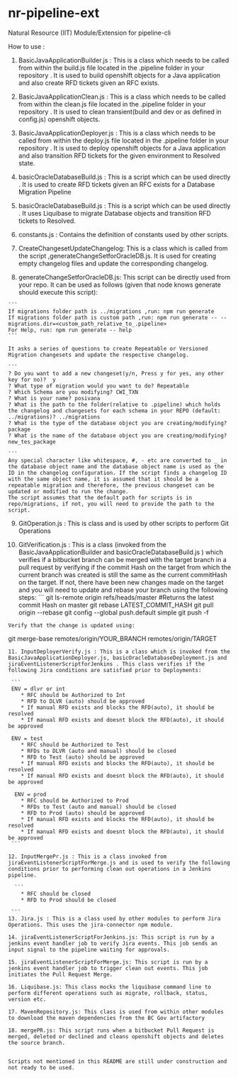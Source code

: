 # nr-pipeline-ext
Natural Resource (IIT) Module/Extension for pipeline-cli

How to use :

  1. BasicJavaApplicationBuilder.js : This is a class which needs to be called from within the build.js file located in the .pipeline folder in your repository . It is used to build openshift objects for a Java application and also create RFD tickets given an RFC exists.

  2. BasicJavaApplicationClean.js : This is a class which needs to be called from within the clean.js file located in the .pipeline folder in your repository . It is used to clean transient(build and dev or as defined in config.js) openshift objects.

  3. BasicJavaApplicationDeployer.js : This is a class which needs to be called from within the deploy.js file located in the .pipeline folder in your repository . It is used to deploy openshift objects for a Java application and also transition RFD tickets for the given environment to Resolved state.

  4. basicOracleDatabaseBuild.js : This is a script which can be used directly . It is used to create RFD tickets given an RFC exists for a Database Migration Pipeline

  5. basicOracleDatabaseBuild.js : This is a script which can be used directly . It uses Liquibase to migrate Database objects and transition RFD tickets to Resolved.

  6. constants.js : Contains the definition of constants used by other scripts.

  7. CreateChangesetUpdateChangelog: This is a class which is called from the script ,generateChangeSetforOracleDB.js. It is used for creating empty changelog files and update the corresponding changelog.

  8. generateChangeSetforOracleDB.js: This script can be directly used from your repo. It can be used as follows (given that node knows generate should execute this script):

    ``` 
    If migrations folder path is ../migrations ,run: npm run generate
    If migrations folder path is custom path ,run: npm run generate -- --migrations.dir=<custom_path_relative_to_.pipeline>
    For Help, run: npm run generate -- help 
    ```

    It asks a series of questions to create Repeatable or Versioned Migration changesets and update the respective changelog.
    
    ```
    ? Do you want to add a new changeset(y/n, Press y for yes, any other key for no)?  y
    ? What type of migration would you want to do? Repeatable
    ? Which Schema are you modifying? CWI_TXN
    ? What is your name? posivana
    ? What is the path to the folder(relative to .pipeline) which holds the changelog and changesets for each schema in your REPO (default: ../migrations)? ../migrations
    ? What is the type of the database object you are creating/modifying? package
    ? What is the name of the database object you are creating/modifying? new_tes_package

    ```
    Any special character like whitespace, #, - etc are converted to _ in the database object name and the database object name is used as the ID in the changelog configuration. If the script finds a changelog ID with the same object name, it is assumed that it should be a repeatable migration and therefore, the previous changeset can be updated or modified to run the change.
    The script assumes that the default path for scripts is in repo/migrations, if not, you will need to provide the path to the script.

  9. GitOperation.js : This is class and is used by other scripts to perform Git Operations

  10. GitVerification.js : This is a class (invoked from the BasicJavaApplicationBuilder and basicOracleDatabaseBuild.js ) which verifies if a bitbucket branch can be merged with the target branch in a pull request by verifying if the commit Hash on the target from which the current branch was created is still the same as the current commitHash on the target. If not, there have been new changes made on the target and you will need to update and rebase your branch using the following steps:
    ```
    git ls-remote origin refs/heads/master #Returns the latest commit Hash on master
    git rebase LATEST_COMMIT_HASH
    git pull origin --rebase
    git config --global push.default simple
    git push -f
   ```
   Verify that the change is updated using:
   ```
   git merge-base remotes/origin/YOUR_BRANCH remotes/origin/TARGET 
   ```
11. InputDeployerVerify.js : This is a class which is invoked from the BasicJavaApplicationDeployer.js, basicOracleDatabaseDeployment.js and jiraEventListenerScriptforJenkins . This class verifies if the following Jira conditions are satisfied prior to Deployments:

    ``` 
    ENV = dlvr or int
       * RFC should be Authorized to Int 
       * RFD to DLVR (auto) should be approved
       * If manual RFD exists and blocks the RFD(auto), it should be resolved
       * If manual RFD exists and doesnt block the RFD(auto), it should be approved
    
    ENV = test
       * RFC should be Authorized to Test
       * RFDs to DLVR (auto and manual) should be closed
       * RFD to Test (auto) should be approved
       * If manual RFD exists and blocks the RFD(auto), it should be resolved
       * If manual RFD exists and doesnt block the RFD(auto), it should be approved

     ENV = prod
       * RFC should be Authorized to Prod
       * RFDs to Test (auto and manual) should be closed
       * RFD to Prod (auto) should be approved
       * If manual RFD exists and blocks the RFD(auto), it should be resolved
       * If manual RFD exists and doesnt block the RFD(auto), it should be approved
    ```

12. InputMergePr.js : This is a class invoked from jiraEventListenerScriptForMerge.js and is used to verify the following conditions prior to performing clean out operations in a Jenkins pipeline.

     ```
       * RFC should be closed
       * RFD to Prod should be closed

    ```
13. Jira.js : This is a class used by other modules to perform Jira Operations. This uses the jira-connector npm module.

14. jiraEventListenerScriptForJenkins.js: This script is run by a jenkins event handler job to verify Jira events. This job sends an input signal to the pipeline waiting for approvals.

15. jiraEventListenerScriptForMerge.js: This script is run by a jenkins event handler job to trigger clean out events. This job initiates the Pull Request Merge.

16. Liquibase.js: This class mocks the liquibase command line to perform different operations such as migrate, rollback, status, version etc.

17. MavenRepository.js: This class is used from within other modules to download the maven dependencies from the BC Gov artifactory

18. mergePR.js: This script runs when a bitbucket Pull Request is merged, deleted or declined and cleans openshift objects and deletes the source branch.


Scripts not mentioned in this README are still under construction and not ready to be used.
